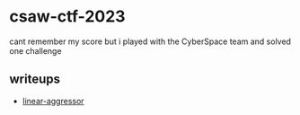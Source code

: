 # csaw-ctf-2023

cant remember my score but i played with the CyberSpace team and solved one challenge

## writeups

- [linear-aggressor](./linear-aggressor)
